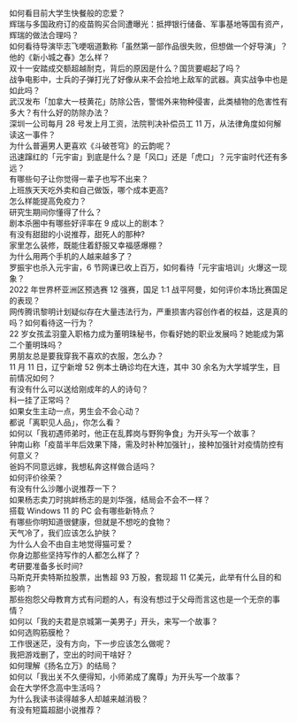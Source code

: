 如何看目前大学生快餐般的恋爱？  
辉瑞与多国政府订的疫苗购买合同遭曝光：抵押银行储备、军事基地等国有资产，辉瑞的做法合理吗？  
如何看待导演毕志飞哽咽道歉称「虽然第一部作品很失败，但想做一个好导演」？他的《新小城之春》怎么样？  
双十一安踏成交额超越耐克，背后的原因是什么？国货要崛起了吗？  
战争电影中，士兵的子弹打光了好像从来不会捡地上敌军的武器。真实战争中也是如此吗？  
武汉发布「加拿大一枝黄花」防除公告，警惕外来物种侵害，此类植物的危害性有多大？有什么好的防除办法？  
深圳一公司每月 28 号发上月工资，法院判决补偿员工 11 万，从法律角度如何解读这一事件？  
为什么普遍男人更喜欢《斗破苍穹》的云韵呢？  
迅速蹿红的「元宇宙」到底是什么？是「风口」还是「虎口」？元宇宙时代还有多远？  
有哪些句子让你觉得一辈子也写不出来？  
上班族天天吃外卖和自己做饭，哪个成本更高?  
怎么样能提高免疫力？  
研究生期间你懂得了什么？  
剧本杀圈中有哪些好评率在 9 成以上的剧本？  
有没有甜甜的小说推荐，甜死人的那种?  
家里怎么装修，既能住着舒服又幸福感爆棚？  
为什么用两个手机的人越来越多了？  
罗振宇也杀入元宇宙，6 节网课已收上百万，如何看待「元宇宙培训」火爆这一现象？  
2022 年世界杯亚洲区预选赛 12 强赛，国足 1:1 战平阿曼，如何评价本场比赛国足的表现？  
网传腾讯黎明计划疑似存在大量违法行为，严重损害内容创作者的权益，这是真的吗？如何看待这一行为？  
22 岁女孩孟羽童入职格力成为董明珠秘书，你看好她的职业发展吗？她能成为第二个董明珠吗？  
男朋友总是要我穿我不喜欢的衣服，怎么办？  
11 月 11 日，辽宁新增 52 例本土确诊均在大连，其中 30 余名为大学城学生，目前情况如何？  
有没有什么可以送给刚成年的人的诗句？  
科一挂了正常吗？  
如果女生主动一点，男生会不会心动？  
都说「离职见人品」，你怎么看？  
如何以「我初遇师弟时，他正在乱葬岗与野狗争食」为开头写一个故事？  
钟南山称「疫苗半年后效果下降，需及时补种加强针」，接种加强针对疫情防控有何意义？  
爸妈不同意远嫁，我想私奔这样做合适吗？  
如何评价徐荣？  
有没有什么沙雕小说推荐一下？  
如果杨志卖刀时挑衅杨志的是刘华强，结局会不会不一样？  
搭载 Windows 11 的 PC 会有哪些新特点？  
有哪些你明知道很健康，但就是不想吃的食物？  
天气冷了，我们应该怎么护肤？  
为什么人会不由自主地觉得猫可爱？  
你身边那些坚持写作的人都怎么样了？  
考研要准备多长时间?  
马斯克开卖特斯拉股票，出售超 93 万股，套现超 11 亿美元，此举有什么目的和影响？  
那些抱怨父母教育方式有问题的人，有没有想过于父母而言这也是一个无奈的事情？  
如何以「我的夫君是京城第一美男子」开头，来写一个故事？  
如何选购筋膜枪？  
工作很迷茫，没有方向，下一步应该怎么做呢？  
我把游戏删了，空出的时间干啥好？  
如何理解《扬名立万》的结局？  
如何以「我出关不久便得知，小师弟成了魔尊」为开头写一个故事？  
会在大学怀念高中生活吗？  
为什么我读书读得越多人却越来越消极？  
有没有短篇超甜小说推荐？  
